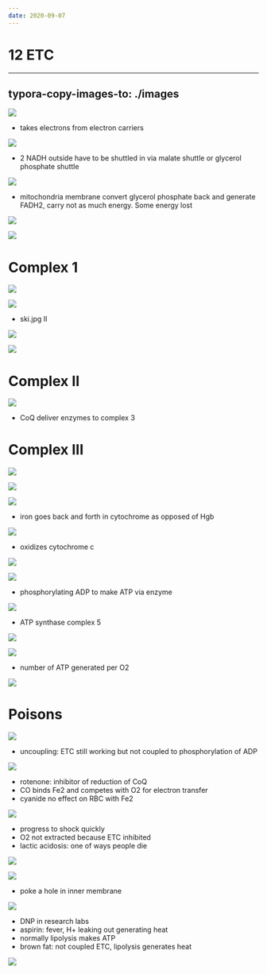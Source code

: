 ```yaml
---
date: 2020-09-07
---
```


# 12 ETC
---

## typora-copy-images-to: ./images

![](https://photos.thisispiggy.com/file/wikiFiles/6033D3A4-A457-4B61-91FA-22D22EB00151.jpg)

- takes electrons from electron carriers

![](https://photos.thisispiggy.com/file/wikiFiles/2525E40C-4A79-4FA2-B0DE-F33EC650FA86.jpg)

- 2 NADH outside have to be shuttled in via malate shuttle or glycerol phosphate shuttle

![](https://photos.thisispiggy.com/file/wikiFiles/91BA5690-9254-4220-8D33-189B010A786F.jpg)

- mitochondria membrane convert glycerol phosphate back and generate FADH2, carry not as much energy. Some energy lost

![](https://photos.thisispiggy.com/file/wikiFiles/8558BFCE-A591-477B-9A33-32657B99D25C.jpg)

![](https://photos.thisispiggy.com/file/wikiFiles/B3016607-2282-44E3-A2B5-F4A6165F0055.jpg)

# Complex 1

![](https://photos.thisispiggy.com/file/wikiFiles/C698B232-BCDD-4B35-938A-AF6A30B8473C.jpg)

![](https://photos.thisispiggy.com/file/wikiFiles/035CDA2D-947C-4253-8BB4-9BC8BDE91E1C.jpg)

- ski.jpg II

![](https://photos.thisispiggy.com/file/wikiFiles/4A4C5DCA-C21C-4291-846D-88D7EDD2E454.jpg)

![](https://photos.thisispiggy.com/file/wikiFiles/EE0D346D-95A5-42DD-A206-2FBE90FB5F53.jpg)

# Complex II

![](https://photos.thisispiggy.com/file/wikiFiles/F2B8996E-B8A7-4989-9FD9-F827E7D80B6F.jpg)

- CoQ deliver enzymes to complex 3

# Complex III

![](https://photos.thisispiggy.com/file/wikiFiles/258E0CFF-EE42-4A01-984B-C74ADDF6192F.jpg)

![](https://photos.thisispiggy.com/file/wikiFiles/F337826E-8BB1-4488-9239-5D2F44C41C93.jpg)

![](https://photos.thisispiggy.com/file/wikiFiles/68688EAC-7D37-4B7E-BD61-A55AF0234854.jpg)

- iron goes back and forth in cytochrome as opposed of Hgb

![](https://photos.thisispiggy.com/file/wikiFiles/C4750B27-14CC-4295-95D4-431EBCE47C8B.jpg)

- oxidizes cytochrome c

![](https://photos.thisispiggy.com/file/wikiFiles/3136E245-B091-4E97-9499-28CA03A27FA5.jpg)

![](https://photos.thisispiggy.com/file/wikiFiles/88D6250E-286F-4AC0-8220-12B3FEBF918C.jpg)

- phosphorylating ADP to make ATP via enzyme

![](https://photos.thisispiggy.com/file/wikiFiles/2B8A15FB-D75D-42AE-964F-FAA50326ABD6.jpg)

- ATP synthase complex 5

![](https://photos.thisispiggy.com/file/wikiFiles/46ADC5D2-E48C-44EB-A9BE-545E297869D1.jpg)

![](https://photos.thisispiggy.com/file/wikiFiles/C8C344F8-CD32-49E5-914D-D42C241DE926.jpg)

- number of ATP generated per O2

![](https://photos.thisispiggy.com/file/wikiFiles/49A744C5-8749-461B-A3EC-0968F67F19F5.jpg)

# Poisons

![](https://photos.thisispiggy.com/file/wikiFiles/A29536C0-6976-4871-BDD5-67FC138BF557.jpg)

- uncoupling: ETC still working but not coupled to phosphorylation of ADP

![](https://photos.thisispiggy.com/file/wikiFiles/2F23248F-B144-4D3E-98FA-85B6E31FDA88.jpg)

- rotenone: inhibitor of reduction of CoQ
- CO binds Fe2 and competes with O2 for electron transfer
- cyanide no effect on RBC with Fe2

![](https://photos.thisispiggy.com/file/wikiFiles/36BF6E00-187D-4249-8ADB-534FAC73BD9F.jpg)

- progress to shock quickly
- O2 not extracted because ETC inhibited
- lactic acidosis: one of ways people die

![](https://photos.thisispiggy.com/file/wikiFiles/28FCE076-31AD-48F9-AB46-C0C42C82F1EE.jpg)

![](https://photos.thisispiggy.com/file/wikiFiles/40EC9579-F8DF-4BB5-9009-8D1FCC466D34.jpg)

- poke a hole in inner membrane

![](https://photos.thisispiggy.com/file/wikiFiles/10B4E3B7-28C1-46E3-B9C2-498FC9EDB7BC.jpg)

- DNP in research labs
- aspirin: fever, H+ leaking out generating heat
- normally lipolysis makes ATP
- brown fat: not coupled ETC, lipolysis generates heat

![](https://photos.thisispiggy.com/file/wikiFiles/AF9F64DD-1A11-44C0-BDFB-2043EBA838E6.jpg)
